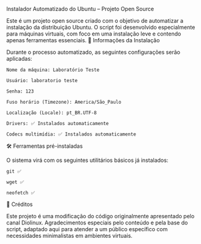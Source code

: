 Instalador Automatizado do Ubuntu – Projeto Open Source

Este é um projeto open source criado com o objetivo de automatizar a instalação da distribuição Ubuntu.
O script foi desenvolvido especialmente para máquinas virtuais, com foco em uma instalação leve e contendo apenas ferramentas essenciais.
🔧 Informações da Instalação

Durante o processo automatizado, as seguintes configurações serão aplicadas:

    Nome da máquina: Laboratório Teste

    Usuário: laboratorio teste

    Senha: 123

    Fuso horário (Timezone): America/São_Paulo

    Localização (Locale): pt_BR.UTF-8

    Drivers: ✅ Instalados automaticamente

    Codecs multimídia: ✅ Instalados automaticamente

🛠️ Ferramentas pré-instaladas

O sistema virá com os seguintes utilitários básicos já instalados:

    git ✅

    wget ✅

    neofetch ✅

🙏 Créditos

Este projeto é uma modificação do código originalmente apresentado pelo canal Diolinux.
Agradecimentos especiais pelo conteúdo e pela base do script, adaptado aqui para atender a um público específico com necessidades minimalistas em ambientes virtuais.
